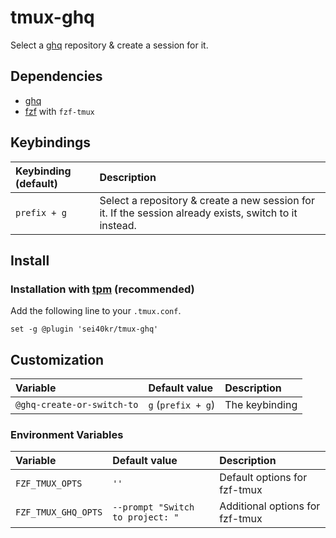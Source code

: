 # tmux-ghq

Select a [ghq](https://github.com/x-motemen/ghq) repository & create a session for it.

## Dependencies

- [ghq](https://github.com/x-motemen/ghq)
- [fzf](https://github.com/junegunn/fzf) with `fzf-tmux`

## Keybindings

| Keybinding (default) | Description                                                                                             |
|:---------------------|:--------------------------------------------------------------------------------------------------------|
| `prefix + g`         | Select a repository & create a new session for it. If the session already exists, switch to it instead. |

## Install

### Installation with [tpm](https://github.com/tmux-plugins/tpm) (recommended)

Add the following line to your `.tmux.conf`.

```tmux
set -g @plugin 'sei40kr/tmux-ghq'
```

## Customization

| Variable                   | Default value      | Description    |
|:---------------------------|:-------------------|:---------------|
| `@ghq-create-or-switch-to` | `g` (`prefix + g`) | The keybinding |

### Environment Variables

| Variable            | Default value                    | Description                     |
|:--------------------|:---------------------------------|:--------------------------------|
| `FZF_TMUX_OPTS`     | `''`                             | Default options for fzf-tmux    |
| `FZF_TMUX_GHQ_OPTS` | `--prompt "Switch to project: "` | Additional options for fzf-tmux |
